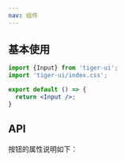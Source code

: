 ```yaml
---
nav: 组件
---
```


## 基本使用
```jsx
import {Input} from 'tiger-ui';
import 'tiger-ui/index.css';

export default () => {
  return <Input />;
}
```

## API
按钮的属性说明如下：
<API id="Pagination"></API>
